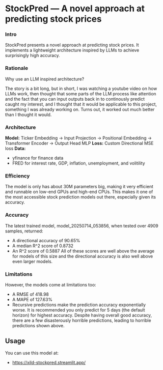 # StockPred — A novel approach at predicting stock prices

### Intro
StockPred presents a novel approach at predicting stock prices. It implements a lightweight architecture inspired by LLMs to achieve surprisingly high accuracy.

### Rationale
Why use an LLM inspired architecture?

The story is a bit long, but in short, I was watching a youtube video on how LLMs work, then thought that some parts of the LLM process like attention and the fact that you can input outputs back in to continously predict caught my interest, and I thought that it would be applicable to this project, something I was already working on. Turns out, it worked out much better than I thought it would.
### Architecture
**Model:**
Ticker Embedding -> Input Projection -> Positional Embedding -> Transformer Encoder -> Output Head MLP
**Loss:**
Custom Directional MSE loss
**Data:**
- yfinance for finance data
- FRED for interest rate, GDP, inflation, unemployment, and volitility
### Efficiency
The model is only has about 30M parameters big, making it very efficient and runnable on low-end GPUs and high-end CPUs. This makes it one of the most accessible stock prediction models out there, especially given its accuracy.
### Accuracy
The latest trained model, model_20250714_053856, when tested over 4909 samples, returned:
- A directional accuracy of 90.65%
- A median R^2 score of 0.8732
- An R^2 score of 0.5887
All of these scores are well above the average for models of this size and the directional accuracy is also well above even larger models.
### Limitations
However, the models come at limitations too:
- A RMSE of 418.98
- A MAPE of 127.63%
- Recursive predictions make the prediction accuracy exponentially worse. It is recommended you only predict for 5 days (the default horizon) for highest accuracy.
Despite having overall good accuracy, there are a few disasterously horrible predictions, leading to horrible predictions shown above. 
## Usage
You can use this model at:
- https://xild-stockpred.streamlit.app/
